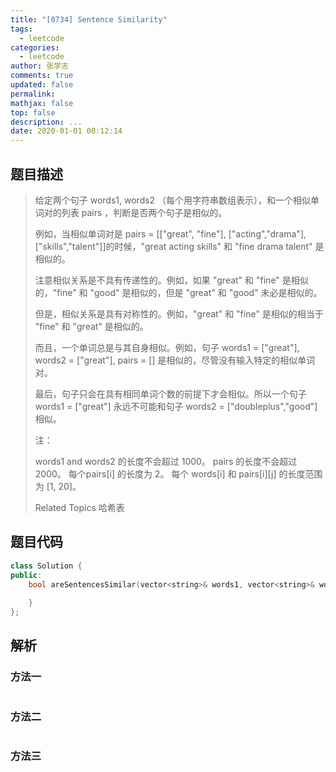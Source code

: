```yaml
---
title: "[0734] Sentence Similarity"
tags:
  - leetcode
categories:
  - leetcode
author: 张学志
comments: true
updated: false
permalink:
mathjax: false
top: false
description: ...
date: 2020-01-01 00:12:14
---
```


## 题目描述

> 给定两个句子 words1, words2 （每个用字符串数组表示），和一个相似单词对的列表 pairs ，判断是否两个句子是相似的。 
> 
> 例如，当相似单词对是 pairs = [["great", "fine"], ["acting","drama"], ["skills","talent"]]的时候，"great acting skills" 和 "fine drama talent" 是相似的。 
> 
> 注意相似关系是不具有传递性的。例如，如果 "great" 和 "fine" 是相似的，"fine" 和 "good" 是相似的，但是 "great" 和 "good" 未必是相似的。 
> 
> 但是，相似关系是具有对称性的。例如，"great" 和 "fine" 是相似的相当于 "fine" 和 "great" 是相似的。 
> 
> 而且，一个单词总是与其自身相似。例如，句子 words1 = ["great"], words2 = ["great"], pairs = [] 是相似的，尽管没有输入特定的相似单词对。 
> 
> 最后，句子只会在具有相同单词个数的前提下才会相似。所以一个句子 words1 = ["great"] 永远不可能和句子 words2 = ["doubleplus","good"] 相似。 
> 
> 
> 
> 注： 
> 
> 
> words1 and words2 的长度不会超过 1000。 
> pairs 的长度不会超过 2000。 
> 每个pairs[i] 的长度为 2。 
> 每个 words[i] 和 pairs[i][j] 的长度范围为 [1, 20]。 
> 
> 
> 
> Related Topics 哈希表

## 题目代码

```cpp
class Solution {
public:
    bool areSentencesSimilar(vector<string>& words1, vector<string>& words2, vector<vector<string>>& pairs) {
        
    }
};
```

## 解析

### 方法一

```cpp

```

### 方法二

```cpp

```

### 方法三

```cpp

```

